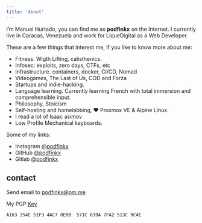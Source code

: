 ```yaml
---
title: 'About'
---
```


I’m Manuel Hurtado, you can find me as **podfinkx** on the Internet. I currently live in Caracas, Venezuela and work for LiqueDigital as a Web Developer.

These are a few things that interest me, If you like to know more about me:

- Fitness. Wigth Lifting, calisthenics.
- Infosec: exploits, zero days, CTFs, etc
- Infrastructure. containers, docker, CI/CD, Nomad
- Videogames, The Last of Us, COD and Forza
- Startups and indie-hacking.
- Language learning. Currently learning French with total immersion and comprehensible input.
- Philosophy, Stoicism
- Self-hosting and homelabbing, ❤️ Proxmox VE & Alpine Linux.
- I read a lot of Isaac asimov
- Low Profile Mechanical keyboards.

Some of my links:

- Instagram [@podfinkx](https://www.instagram.com/podfinkx)
- GitHub [@podfinkx](https://github.com/podfinkx)
- Gitlab [@podfinkx](https://gitlab.com/podfinkx)

<!-- If you’re interested in **hiring me**—here’s my [résumé](/resume.pdf). -->

## contact

Send email to podfinkx@pm.me

My PGP [Key](/pub.gpg)

```plaintext
A163 354E 51F3 4AC7 0E0B  571C 639A 7FA2 513C 9C4E
```
